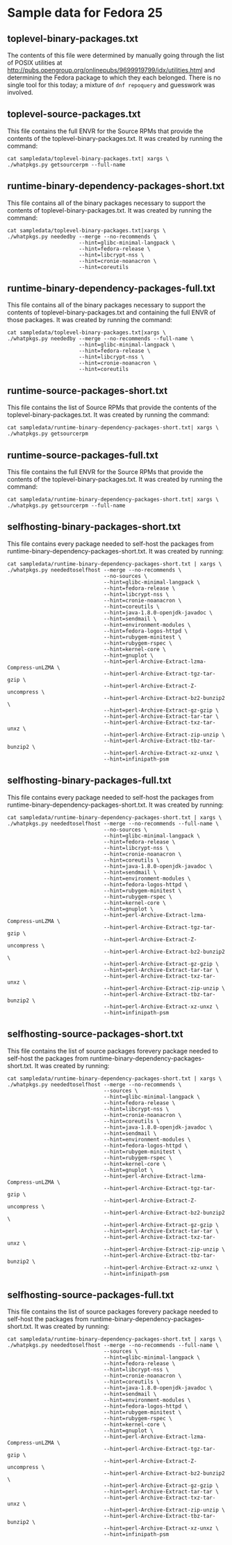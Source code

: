 # Sample data for Fedora 25

## toplevel-binary-packages.txt

The contents of this file were determined by manually going through the list of
POSIX utilities at
http://pubs.opengroup.org/onlinepubs/9699919799/idx/utilities.html and
determining the Fedora package to which they each belonged. There is no single
tool for this today; a mixture of `dnf repoquery` and guesswork was involved.


## toplevel-source-packages.txt

This file contains the full ENVR for the Source RPMs that provide the contents
of the toplevel-binary-packages.txt. It was created by running the command:
```
cat sampledata/toplevel-binary-packages.txt| xargs \
./whatpkgs.py getsourcerpm --full-name
```

## runtime-binary-dependency-packages-short.txt

This file contains all of the binary packages necessary to support the contents
of toplevel-binary-packages.txt. It was created by running the command:
```
cat sampledata/toplevel-binary-packages.txt|xargs \
./whatpkgs.py neededby --merge --no-recommends \
                       --hint=glibc-minimal-langpack \
                       --hint=fedora-release \
                       --hint=libcrypt-nss \
                       --hint=cronie-noanacron \
                       --hint=coreutils
```

## runtime-binary-dependency-packages-full.txt

This file contains all of the binary packages necessary to support the contents
of toplevel-binary-packages.txt and containing the full ENVR of those packages.
It was created by running the command:
```
cat sampledata/toplevel-binary-packages.txt|xargs \
./whatpkgs.py neededby --merge --no-recommends --full-name \
                       --hint=glibc-minimal-langpack \
                       --hint=fedora-release \
                       --hint=libcrypt-nss \
                       --hint=cronie-noanacron \
                       --hint=coreutils
```

## runtime-source-packages-short.txt

This file contains the list of Source RPMs that provide the contents of the
toplevel-binary-packages.txt. It was created by running the command:
```
cat sampledata/runtime-binary-dependency-packages-short.txt| xargs \
./whatpkgs.py getsourcerpm
```

## runtime-source-packages-full.txt

This file contains the full ENVR for the Source RPMs that provide the contents
of the toplevel-binary-packages.txt. It was created by running the command:
```
cat sampledata/runtime-binary-dependency-packages-short.txt| xargs \
./whatpkgs.py getsourcerpm --full-name
```

## selfhosting-binary-packages-short.txt
This file contains every package needed to self-host the packages from
runtime-binary-dependency-packages-short.txt. It was created by running:
```
cat sampledata/runtime-binary-dependency-packages-short.txt | xargs \
./whatpkgs.py neededtoselfhost --merge --no-recommends \
                               --no-sources \
                               --hint=glibc-minimal-langpack \
                               --hint=fedora-release \
                               --hint=libcrypt-nss \
                               --hint=cronie-noanacron \
                               --hint=coreutils \
                               --hint=java-1.8.0-openjdk-javadoc \
                               --hint=sendmail \
                               --hint=environment-modules \
                               --hint=fedora-logos-httpd \
                               --hint=rubygem-minitest \
                               --hint=rubygem-rspec \
                               --hint=kernel-core \
                               --hint=gnuplot \
                               --hint=perl-Archive-Extract-lzma-Compress-unLZMA \
                               --hint=perl-Archive-Extract-tgz-tar-gzip \
                               --hint=perl-Archive-Extract-Z-uncompress \
                               --hint=perl-Archive-Extract-bz2-bunzip2 \
                               --hint=perl-Archive-Extract-gz-gzip \
                               --hint=perl-Archive-Extract-tar-tar \
                               --hint=perl-Archive-Extract-txz-tar-unxz \
                               --hint=perl-Archive-Extract-zip-unzip \
                               --hint=perl-Archive-Extract-tbz-tar-bunzip2 \
                               --hint=perl-Archive-Extract-xz-unxz \
                               --hint=infinipath-psm

```

## selfhosting-binary-packages-full.txt
This file contains every package needed to self-host the packages from
runtime-binary-dependency-packages-short.txt. It was created by running:
```
cat sampledata/runtime-binary-dependency-packages-short.txt | xargs \
./whatpkgs.py neededtoselfhost --merge --no-recommends --full-name \
                               --no-sources \
                               --hint=glibc-minimal-langpack \
                               --hint=fedora-release \
                               --hint=libcrypt-nss \
                               --hint=cronie-noanacron \
                               --hint=coreutils \
                               --hint=java-1.8.0-openjdk-javadoc \
                               --hint=sendmail \
                               --hint=environment-modules \
                               --hint=fedora-logos-httpd \
                               --hint=rubygem-minitest \
                               --hint=rubygem-rspec \
                               --hint=kernel-core \
                               --hint=gnuplot \
                               --hint=perl-Archive-Extract-lzma-Compress-unLZMA \
                               --hint=perl-Archive-Extract-tgz-tar-gzip \
                               --hint=perl-Archive-Extract-Z-uncompress \
                               --hint=perl-Archive-Extract-bz2-bunzip2 \
                               --hint=perl-Archive-Extract-gz-gzip \
                               --hint=perl-Archive-Extract-tar-tar \
                               --hint=perl-Archive-Extract-txz-tar-unxz \
                               --hint=perl-Archive-Extract-zip-unzip \
                               --hint=perl-Archive-Extract-tbz-tar-bunzip2 \
                               --hint=perl-Archive-Extract-xz-unxz \
                               --hint=infinipath-psm
```

## selfhosting-source-packages-short.txt
This file contains the list of source packages forevery package needed to
self-host the packages from runtime-binary-dependency-packages-short.txt.
It was created by running:
```
cat sampledata/runtime-binary-dependency-packages-short.txt | xargs \
./whatpkgs.py neededtoselfhost --merge --no-recommends \
                               --sources \
                               --hint=glibc-minimal-langpack \
                               --hint=fedora-release \
                               --hint=libcrypt-nss \
                               --hint=cronie-noanacron \
                               --hint=coreutils \
                               --hint=java-1.8.0-openjdk-javadoc \
                               --hint=sendmail \
                               --hint=environment-modules \
                               --hint=fedora-logos-httpd \
                               --hint=rubygem-minitest \
                               --hint=rubygem-rspec \
                               --hint=kernel-core \
                               --hint=gnuplot \
                               --hint=perl-Archive-Extract-lzma-Compress-unLZMA \
                               --hint=perl-Archive-Extract-tgz-tar-gzip \
                               --hint=perl-Archive-Extract-Z-uncompress \
                               --hint=perl-Archive-Extract-bz2-bunzip2 \
                               --hint=perl-Archive-Extract-gz-gzip \
                               --hint=perl-Archive-Extract-tar-tar \
                               --hint=perl-Archive-Extract-txz-tar-unxz \
                               --hint=perl-Archive-Extract-zip-unzip \
                               --hint=perl-Archive-Extract-tbz-tar-bunzip2 \
                               --hint=perl-Archive-Extract-xz-unxz \
                               --hint=infinipath-psm
```

## selfhosting-source-packages-full.txt
This file contains the list of source packages forevery package needed to
self-host the packages from runtime-binary-dependency-packages-short.txt.
It was created by running:
```
cat sampledata/runtime-binary-dependency-packages-short.txt | xargs \
./whatpkgs.py neededtoselfhost --merge --no-recommends --full-name \
                               --sources \
                               --hint=glibc-minimal-langpack \
                               --hint=fedora-release \
                               --hint=libcrypt-nss \
                               --hint=cronie-noanacron \
                               --hint=coreutils \
                               --hint=java-1.8.0-openjdk-javadoc \
                               --hint=sendmail \
                               --hint=environment-modules \
                               --hint=fedora-logos-httpd \
                               --hint=rubygem-minitest \
                               --hint=rubygem-rspec \
                               --hint=kernel-core \
                               --hint=gnuplot \
                               --hint=perl-Archive-Extract-lzma-Compress-unLZMA \
                               --hint=perl-Archive-Extract-tgz-tar-gzip \
                               --hint=perl-Archive-Extract-Z-uncompress \
                               --hint=perl-Archive-Extract-bz2-bunzip2 \
                               --hint=perl-Archive-Extract-gz-gzip \
                               --hint=perl-Archive-Extract-tar-tar \
                               --hint=perl-Archive-Extract-txz-tar-unxz \
                               --hint=perl-Archive-Extract-zip-unzip \
                               --hint=perl-Archive-Extract-tbz-tar-bunzip2 \
                               --hint=perl-Archive-Extract-xz-unxz \
                               --hint=infinipath-psm
```

